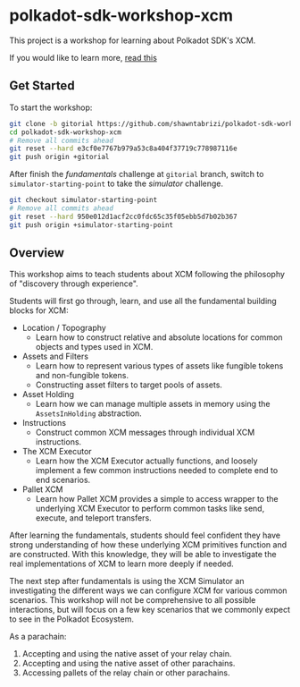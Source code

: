 # polkadot-sdk-workshop-xcm

This project is a workshop for learning about Polkadot SDK's XCM. 

If you would like to learn more, [read this](https://www.shawntabrizi.com/xcm-workshop/#/)

## Get Started

To start the workshop:

```sh
git clone -b gitorial https://github.com/shawntabrizi/polkadot-sdk-workshop-xcm.git
cd polkadot-sdk-workshop-xcm
# Remove all commits ahead
git reset --hard e3cf0e7767b979a53c8a404f37719c778987116e
git push origin +gitorial
```

After finish the _fundamentals_ challenge at `gitorial` branch, switch to `simulator-starting-point` to take the _simulator_ challenge.

```sh
git checkout simulator-starting-point
# Remove all commits ahead
git reset --hard 950e012d1acf2cc0fdc65c35f05ebb5d7b02b367
git push origin +simulator-starting-point
```

## Overview

This workshop aims to teach students about XCM following the philosophy of "discovery through experience".

Students will first go through, learn, and use all the fundamental building blocks for XCM:

- Location / Topography
	- Learn how to construct relative and absolute locations for common objects and types used in XCM.
- Assets and Filters
	- Learn how to represent various types of assets like fungible tokens and non-fungible tokens.
	- Constructing asset filters to target pools of assets.
- Asset Holding
	- Learn how we can manage multiple assets in memory using the `AssetsInHolding` abstraction.
- Instructions
	- Construct common XCM messages through individual XCM instructions.
- The XCM Executor
	- Learn how the XCM Executor actually functions, and loosely implement a few common instructions needed to complete end to end scenarios.
- Pallet XCM
	- Learn how Pallet XCM provides a simple to access wrapper to the underlying XCM Executor to perform common tasks like send, execute, and teleport transfers.

After learning the fundamentals, students should feel confident they have strong understanding of how these underlying XCM primitives function and are constructed. With this knowledge, they will be able to investigate the real implementations of XCM to learn more deeply if needed.

The next step after fundamentals is using the XCM Simulator an investigating the different ways we can configure XCM for various common scenarios. This workshop will not be comprehensive to all possible interactions, but will focus on a few key scenarios that we commonly expect to see in the Polkadot Ecosystem.

As a parachain:

1. Accepting and using the native asset of your relay chain.
2. Accepting and using the native asset of other parachains.
3. Accessing pallets of the relay chain or other parachains.
